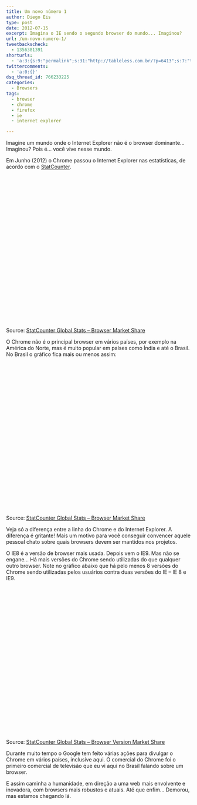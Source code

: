 ```yaml
---
title: Um novo número 1
author: Diego Eis
type: post
date: 2012-07-15
excerpt: Imagina o IE sendo o segundo browser do mundo... Imaginou?
url: /um-novo-numero-1/
tweetbackscheck:
  - 1356381391
shorturls:
  - 'a:3:{s:9:"permalink";s:31:"http://tableless.com.br/?p=6413";s:7:"tinyurl";s:26:"http://tinyurl.com/cpswjb2";s:4:"isgd";s:19:"http://is.gd/DdqbdZ";}'
twittercomments:
  - 'a:0:{}'
dsq_thread_id: 766233225
categories:
  - Browsers
tags:
  - browser
  - chrome
  - firefox
  - ie
  - internet explorer

---
```

Imagine um mundo onde o Internet Explorer não é o browser dominante&#8230; Imaginou? Pois é&#8230; você vive nesse mundo.

Em Junho (2012) o Chrome passou o Internet Explorer nas estatísticas, de acordo com o [StatCounter][1].

<div id="browser-ww-monthly-201106-201206" width="600" height="400" style="width:600px; height: 400px;">
</div>

<!-- You may change the values of width and height above to resize the chart -->

Source: [StatCounter Global Stats &#8211; Browser Market Share][1]



O Chrome não é o principal browser em vários países, por exemplo na América do Norte, mas é muito popular em países como Índia e até o Brasil. No Brasil o gráfico fica mais ou menos assim:

<div id="browser-BR-monthly-201106-201206" width="600" height="400" style="width:600px; height: 400px;">
</div>

<!-- You may change the values of width and height above to resize the chart -->

Source: [StatCounter Global Stats &#8211; Browser Market Share][2]



Veja só a diferença entre a linha do Chrome e do Internet Explorer. A diferença é gritante! Mais um motivo para você conseguir convencer aquele pessoal chato sobre quais browsers devem ser mantidos nos projetos.

O IE8 é a versão de browser mais usada. Depois vem o IE9. Mas não se engane&#8230; Há mais versões do Chrome sendo utilizadas do que qualquer outro browser. Note no gráfico abaixo que há pelo menos 8 versões do Chrome sendo utilizadas pelos usuários contra duas versões do IE &#8211; IE 8 e IE9.

<div id="browser_version-BR-monthly-201106-201206-bar" width="600" height="400" style="width:600px; height: 400px;">
</div>

<!-- You may change the values of width and height above to resize the chart -->

Source: [StatCounter Global Stats &#8211; Browser Version Market Share][3]



Durante muito tempo o Google tem feito várias ações para divulgar o Chrome em vários países, inclusive aqui. O comercial do Chrome foi o primeiro comercial de televisão que eu vi aqui no Brasil falando sobre um browser.

E assim caminha a humanidade, em direção a uma web mais envolvente e inovadora, com browsers mais robustos e atuais. Até que enfim&#8230; Demorou, mas estamos chegando lá.

 [1]: http://gs.statcounter.com/
 [2]: http://gs.statcounter.com/#browser-BR-monthly-201106-201206
 [3]: http://gs.statcounter.com/#browser_version-BR-monthly-201106-201206-bar